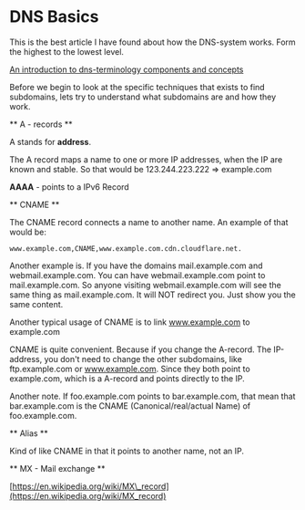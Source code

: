 # DNS Basics

This is the best article I have found about how the DNS-system works. Form the highest to the lowest level.

[An introduction to dns-terminology components and concepts](https://www.digitalocean.com/community/tutorials/an-introduction-to-dns-terminology-components-and-concepts)

Before we begin to look at the specific techniques that exists to find subdomains, lets try to understand what subdomains are and how they work.

** A - records **

A stands for **address**.

The A record maps a name to one or more IP addresses, when the IP are known and stable. So that would be 123.244.223.222 =&gt; example.com

**AAAA** - points to a IPv6 Record

** CNAME **

The CNAME record connects a name to another name. An example of that would be:

```text
www.example.com,CNAME,www.example.com.cdn.cloudflare.net.
```

Another example is. If you have the domains mail.example.com and webmail.example.com. You can have webmail.example.com point to mail.example.com. So anyone visiting webmail.example.com will see the same thing as mail.example.com. It will NOT redirect you. Just show you the same content.

Another typical usage of CNAME is to link www.example.com to example.com

CNAME is quite convenient. Because if you change the A-record. The IP-address, you don't need to change the other subdomains, like ftp.example.com or www.example.com. Since they both point to example.com, which is a A-record and points directly to the IP.

Another note. If foo.example.com points to bar.example.com, that mean that bar.example.com is the CNAME \(Canonical/real/actual Name\) of foo.example.com.

** Alias **

Kind of like CNAME in that it points to another name, not an IP.

** MX - Mail exchange **

[https://en.wikipedia.org/wiki/MX\_record](https://en.wikipedia.org/wiki/MX_record)

